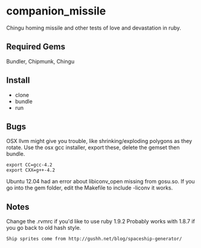 companion_missile
=======

Chingu homing missile and other tests of love and devastation in ruby.

Required Gems
------------
Bundler, Chipmunk, Chingu

Install
-------

* clone
* bundle
* run

Bugs
----

OSX llvm might give you trouble, like shrinking/exploding polygons as they rotate. Use the osx gcc installer, export these, delete the gemset then bundle.

    export CC=gcc-4.2
    export CXX=g++-4.2

Ubuntu 12.04 had an error about libiconv_open missing from gosu.so. If you go into the gem folder, edit the Makefile to include -liconv it works.

Notes
-----

Change the .rvmrc if you'd like to use ruby 1.9.2
Probably works with 1.8.7 if you go back to old hash style.

    Ship sprites come from http://gushh.net/blog/spaceship-generator/
